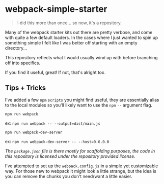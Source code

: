 # webpack-simple-starter

> I did this more than once... so now, it's a repository.

Many of the webpack starter kits out there are pretty verbose, and come with quite a few default loaders. In the cases where I just wanted to spin up something simple I felt like I was better off starting with an empty directory...

This repository reflects what I would usually wind up with before branching off into specifics.

If you find it useful, great! If not, that's alright too.


## Tips + Tricks

I've added a few `npm` `scripts` you might find useful, they are essentially alias to the local modules so you'll likely want to use the `npm` `--` argument flag.

`npm run webpack`

ex: `npm run webpack -- --output=dist/main.js`

`npm run webpack-dev-server`

ex: `npm run webpack-dev-server -- --host=0.0.0.0`

_The `package.json` file is there mostly for scaffolding purposes, the code in this repository is licensed under the repository provided license._

I've attempted to set up the `webpack.config.js` in a simple yet customizable way. For those new to webpack it might look a little strange, but the idea is you can remove the chunks you don't need/want a little easier.

